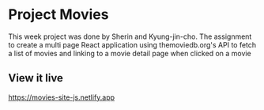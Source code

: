 # Project Movies

This week project was done by Sherin and Kyung-jin-cho. The assignment to create a multi page React application using themoviedb.org's API to fetch a list of movies and linking to a movie detail page when clicked on a movie


## View it live
https://movies-site-js.netlify.app
